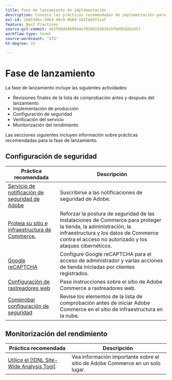 ```yaml
---
title: Fase de lanzamiento de implementación
description: Conozca las prácticas recomendadas de implementación para la fase de inicio de los proyectos de Adobe Commerce.
exl-id: 2e85346c-2063-49c9-9b8d-1b5fdd3f1cef
feature: Best Practices
source-git-commit: e63f68dd469564e70269154810cbfbd95d2b2e57
workflow-type: tm+mt
source-wordcount: '173'
ht-degree: 1%

---
```


# Fase de lanzamiento

La fase de lanzamiento incluye las siguientes actividades:

- Revisiones finales de la lista de comprobación antes y después del lanzamiento
- Implementación de producción
- Configuración de seguridad
- Verificación del servicio
- Monitorización del rendimiento

Las secciones siguientes incluyen información sobre prácticas recomendadas para la fase de lanzamiento.

## Configuración de seguridad

| Práctica recomendada | Descripción |
|------------------------------------------------------------------------------------------------------------------------------------|--------------------------------------------------------------------------------------------------------------------------------------------------------------------------|
| [Servicio de notificación de seguridad de Adobe](https://www.adobe.com/subscription/adbeSecurityNotifications.html) | Suscribirse a las notificaciones de seguridad de Adobe. |
| [Proteja su sitio e infraestructura de Commerce.](security-best-practices.md) | Reforzar la postura de seguridad de las instalaciones de Commerce para proteger la tienda, la administración, la infraestructura y los datos de Commerce contra el acceso no autorizado y los ataques cibernéticos. |
| [Google reCAPTCHA](https://experienceleague.adobe.com/docs/commerce-admin/systems/security/captcha/security-google-recaptcha.html) | Configure Google reCAPTCHA para el acceso de administrador y varias acciones de tienda iniciadas por clientes registrados. |
| [Configuración de rastreadores web](robots-txt.md) | Pase instrucciones sobre el sitio de Adobe Commerce a rastreadores web. |
| [Comprobar configuración de seguridad](https://experienceleague.adobe.com/docs/commerce-cloud-service/user-guide/launch/checklist.html) | Revise los elementos de la lista de comprobación antes de iniciar Adobe Commerce en el sitio de infraestructura en la nube. |

## Monitorización del rendimiento

| Práctica recomendada | Descripción |
|------------------------------------------------------------------------------------------------------------------------------------------------|----------------------------------------------------------------------|
| [Utilice el [!DNL Site-Wide Analysis Tool]](../../../tools/site-wide-analysis-tool/intro.md#integrations-with-other-adobe-commerce-support-tools) | Vea información importante sobre el sitio de Adobe Commerce en un solo lugar. |
